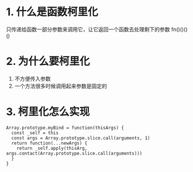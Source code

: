 # 1. 什么是函数柯里化

只传递给函数一部分参数来调用它，让它返回一个函数去处理剩下的参数
fn()()()()


# 2. 为什么要柯里化
1. 不方便传入参数
2. 一个方法很多时候调用起来参数是固定的


# 3. 柯里化怎么实现
```JS
Array.prototype.myBind = function(thisArgs) {
  const _self = this
  const args = Array.prototype.slice.call(arguments, 1)
  return function(...newArgs) {
    return _self.apply(thisArg, args.contact(Array.prototype.slice.call(arguments)))
  }
}
```

